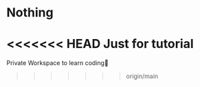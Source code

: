 # Nothing
<<<<<<< HEAD
Just for tutorial
=======
Private Workspace to learn coding👻
>>>>>>> origin/main
